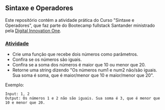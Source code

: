 ## Sintaxe e Operadores

Este repositório contém a atividade prática do Curso "Sintaxe e Operadores", que faz parte do Bootecamp fullstack Santander ministrado pela [Digital Innovation One](https://www.dio.me/).

### [Atividade](https://github.com/DheniMoura/DIO-Bootacamp-Santander-2022/blob/main/04%20-%20JavaScript%20Sintaxe%20e%20Operadores/script.js)

  * Crie uma função que recebe dois números como parâmetros.
  * Confira se os números são iguais.
  * Confira se a soma dos números é maior que 10 ou menor que 20.
  * Retorne uma string dizendo "Os números num1 e num2 não/são iguais. Sua soma é soma, que é maior/menor que 10 e maior/menor que 20".

Exemplo:

    Input: 1, 2
    Output: Os números 1 e 2 não são iguais. Sua soma é 3, que é menor que 10 e menor que 20.
